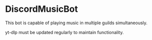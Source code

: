 # DiscordMusicBot

This bot is capable of playing music in multiple guilds simultaneously. 

yt-dlp must be updated regularly to maintain functionality. 
